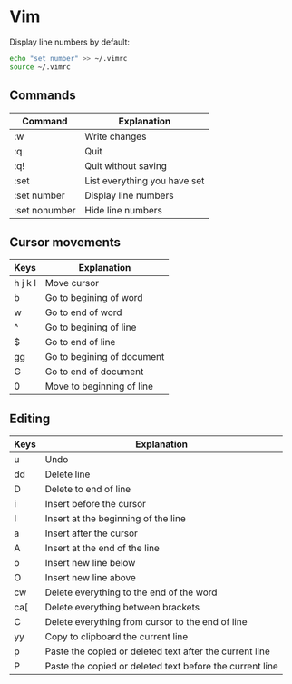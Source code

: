 # Vim

Display line numbers by default:

```bash
echo "set number" >> ~/.vimrc
source ~/.vimrc
```

## Commands

| Command       | Explanation                  |
| ------------- | ---------------------------- |
| :w            | Write changes                |
| :q            | Quit                         |
| :q!           | Quit without saving          |
| :set          | List everything you have set |
| :set number   | Display line numbers         |
| :set nonumber | Hide line numbers            |

## Cursor movements

| Keys    | Explanation                |
| ------- | -------------------------- |
| h j k l | Move cursor                |
| b       | Go to begining of word     |
| w       | Go to end of word          |
| ^       | Go to begining of line     |
| $       | Go to end of line          |
| gg      | Go to begining of document |
| G       | Go to end of document      |
| 0       | Move to beginning of line  |

## Editing

| Keys | Explanation                                              |
| ---- | -------------------------------------------------------- |
| u    | Undo                                                     |
| dd   | Delete line                                              |
| D    | Delete to end of line                                    |
| i    | Insert before the cursor                                 |
| I    | Insert at the beginning of the line                      |
| a    | Insert after the cursor                                  |
| A    | Insert at the end of the line                            |
| o    | Insert new line below                                    |
| O    | Insert new line above                                    |
| cw   | Delete everything to the end of the word                 |
| ca\[ | Delete everything between brackets                       |
| C    | Delete everything from cursor to the end of line         |
| yy   | Copy to clipboard the current line                       |
| p    | Paste the copied or deleted text after the current line  |
| P    | Paste the copied or deleted text before the current line |
